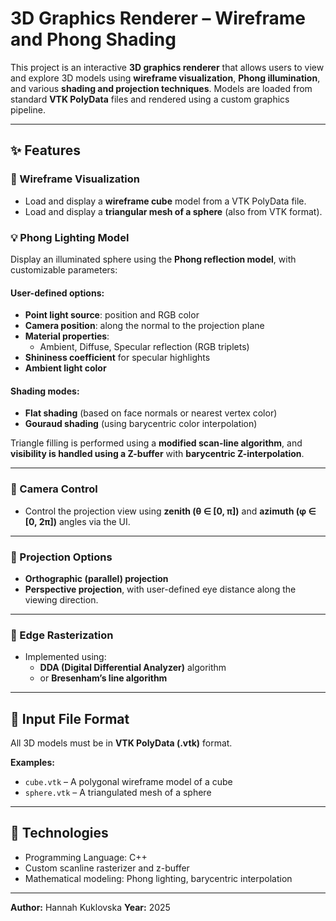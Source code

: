 # 3D Graphics Renderer – Wireframe and Phong Shading

This project is an interactive **3D graphics renderer** that allows users to view and explore 3D models using **wireframe visualization**, **Phong illumination**, and various **shading and projection techniques**. Models are loaded from standard **VTK PolyData** files and rendered using a custom graphics pipeline.

---

## ✨ Features

### 🧱 Wireframe Visualization
- Load and display a **wireframe cube** model from a VTK PolyData file.
- Load and display a **triangular mesh of a sphere** (also from VTK format).

### 💡 Phong Lighting Model
Display an illuminated sphere using the **Phong reflection model**, with customizable parameters:

#### User-defined options:
- **Point light source**: position and RGB color
- **Camera position**: along the normal to the projection plane
- **Material properties**:
  - Ambient, Diffuse, Specular reflection (RGB triplets)
- **Shininess coefficient** for specular highlights
- **Ambient light color**

#### Shading modes:
- **Flat shading** (based on face normals or nearest vertex color)
- **Gouraud shading** (using barycentric color interpolation)

Triangle filling is performed using a **modified scan-line algorithm**, and **visibility is handled using a Z-buffer** with **barycentric Z-interpolation**.

---

### 🎥 Camera Control
- Control the projection view using **zenith (θ ∈ [0, π])** and **azimuth (φ ∈ [0, 2π])** angles via the UI.

---

### 🔭 Projection Options
- **Orthographic (parallel) projection**
- **Perspective projection**, with user-defined eye distance along the viewing direction.

---

### 🧵 Edge Rasterization
- Implemented using:
  - **DDA (Digital Differential Analyzer)** algorithm
  - or **Bresenham’s line algorithm**

---

## 📂 Input File Format

All 3D models must be in **VTK PolyData (.vtk)** format.

**Examples:**
- `cube.vtk` – A polygonal wireframe model of a cube
- `sphere.vtk` – A triangulated mesh of a sphere

---

## 🧰 Technologies

- Programming Language: C++ 
- Custom scanline rasterizer and z-buffer
- Mathematical modeling: Phong lighting, barycentric interpolation

---

**Author:** Hannah Kuklovska
**Year:** 2025  

